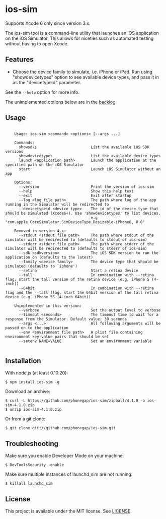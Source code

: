 ios-sim
=======

Supports Xcode 6 only since version 3.x.

The ios-sim tool is a command-line utility that launches an iOS application on the iOS Simulator. This allows for niceties such as automated testing without having to open Xcode.

Features
--------

* Choose the device family to simulate, i.e. iPhone or iPad. Run using "showdevicetypes" option to see available device types, and pass it in as the "devicetypeid" parameter.

See the `--help` option for more info.

The unimplemented options below are in the [backlog](https://github.com/phonegap/ios-sim/issues?utf8=✓&q=is%3Aopen+label%3A4.x+label%3Afeature-request)

Usage
-----

```

    Usage: ios-sim <command> <options> [--args ...]
        
    Commands:
      showsdks                        List the available iOS SDK versions
      showdevicetypes                 List the available device types
      launch <application path>       Launch the application at the specified path on the iOS Simulator
      start                           Launch iOS Simulator without an app

    Options:
      --version                       Print the version of ios-sim
      --help                          Show this help text
      --exit                          Exit after startup
      --log <log file path>           The path where log of the app running in the Simulator will be redirected to
      --devicetypeid <device type>    The id of the device type that should be simulated (Xcode6+). Use 'showdevicetypes' to list devices.
                                      e.g "com.apple.CoreSimulator.SimDeviceType.Resizable-iPhone6, 8.0"
                                  
    Removed in version 4.x:
      --stdout <stdout file path>     The path where stdout of the simulator will be redirected to (defaults to stdout of ios-sim)
      --stderr <stderr file path>     The path where stderr of the simulator will be redirected to (defaults to stderr of ios-sim)
      --sdk <sdkversion>              The iOS SDK version to run the application on (defaults to the latest)
      --family <device family>        The device type that should be simulated (defaults to `iphone')
      --retina                        Start a retina device
      --tall                          In combination with --retina flag, start the tall version of the retina device (e.g. iPhone 5 (4-inch))
      --64bit                         In combination with --retina flag and the --tall flag, start the 64bit version of the tall retina device (e.g. iPhone 5S (4-inch 64bit))
                                    
    Unimplemented in this version:
      --verbose                       Set the output level to verbose
      --timeout <seconds>             The timeout time to wait for a response from the Simulator. Default value: 30 seconds
      --args <...>                    All following arguments will be passed on to the application
      --env <environment file path>   A plist file containing environment key-value pairs that should be set
      --setenv NAME=VALUE             Set an environment variable
                                  
```

Installation
------------

With node.js (at least 0.10.20):

    $ npm install ios-sim -g

Download an archive:

    $ curl -L https://github.com/phonegap/ios-sim/zipball/4.1.0 -o ios-sim-4.1.0.zip
    $ unzip ios-sim-4.1.0.zip

Or from a git clone:

    $ git clone git://github.com/phonegap/ios-sim.git


Troubleshooting
------------

Make sure you enable Developer Mode on your machine:

    $ DevToolsSecurity -enable

Make sure multiple instances of launchd_sim are not running:

    $ killall launchd_sim

License
-------

This project is available under the MIT license. See [LICENSE][license].

[license]: https://github.com/phonegap/ios-sim/blob/master/LICENSE
